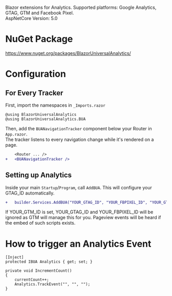 Blazor extensions for Analytics. Supported platforms: Google Analytics, GTAG, GTM and Facebook Pixel.<br/>
AspNetCore Version: 5.0

# NuGet Package
https://www.nuget.org/packages/BlazorUniversalAnalytics/

# Configuration

## For Every Tracker

First, import the namespaces in `_Imports.razor`

```
@using BlazorUniversalAnalytics
@using BlazorUniversalAnalytics.BUA
```

Then, add the `BUANavigationTracker` component below your Router in `App.razor`.<br/>
The tracker listens to every navigation change while it's rendered on a page.

```diff
    <Router ... />
+   <BUANavigationTracker />
```

## Setting up Analytics

Inside your main `Startup`/`Program`, call `AddBUA`. This will configure your GTAG_ID automatically.

```diff
+   builder.Services.AddBUA("YOUR_GTAG_ID", "YOUR_FBPIXEL_ID", "YOUR_GTM_ID");
```

If YOUR_GTM_ID is set, YOUR_GTAG_ID and YOUR_FBPIXEL_ID will be ignored as GTM will manage this for you. Pageview events will be heard if the embed of such scripts exists.

# How to trigger an Analytics Event

```
[Inject]
protected IBUA Analytics { get; set; }

private void IncrementCount()
{
    currentCount++;
    Analytics.TrackEvent("", "", "");
}
```

# 